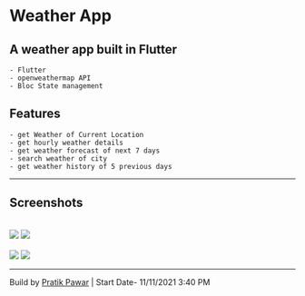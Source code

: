 # Weather App

## A weather app built in Flutter

    - Flutter
    - openweathermap API
    - Bloc State management

## Features

    - get Weather of Current Location
    - get hourly weather details
    - get weather forecast of next 7 days
    - search weather of city
    - get weather history of 5 previous days
----------
## Screenshots
<br/>

<img src="https://github.com/pratikpwr/WeatherApp/blob/master/screenshots/home-sunny.png">
<img src="https://github.com/pratikpwr/WeatherApp/blob/master/screenshots/home-details.png">

<br/>
<br/>

<img src="https://github.com/pratikpwr/WeatherApp/blob/master/screenshots/search.png">
<img src="https://github.com/pratikpwr/WeatherApp/blob/master/screenshots/history.png">

<br/>

----------
Build by [Pratik Pawar](https://github.com/pratikpwr/) 
| Start Date-  11/11/2021 3:40 PM